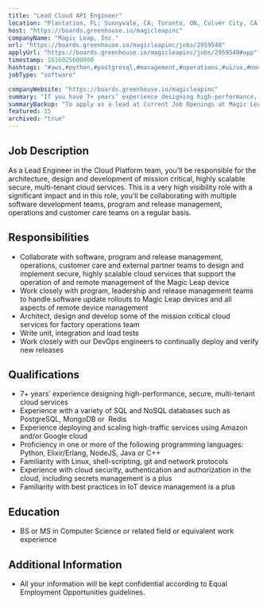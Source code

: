```yaml
---
title: "Lead Cloud API Engineer"
location: "Plantation, FL; Sunnyvale, CA; Toronto, ON, Culver City, CA; Austin, TX; Remote Location"
host: "https://boards.greenhouse.io/magicleapinc"
companyName: "Magic Leap, Inc."
url: "https://boards.greenhouse.io/magicleapinc/jobs/2959540"
applyUrl: "https://boards.greenhouse.io/magicleapinc/jobs/2959540#app"
timestamp: 1616025600000
hashtags: "#aws,#python,#postgresql,#management,#operations,#ui/ux,#nodejs,#java,#linux,#git,#redis"
jobType: "software"

companyWebsite: "https://boards.greenhouse.io/magicleapinc"
summary: "If you have 7+ years’ experience designing high-performance, secure, multi-tenant cloud services, Magic Leap has a job opening for a Lead Cloud API Engineer"
summaryBackup: "To apply as a lead at Current Job Openings at Magic Leap, Inc., you preferably need to have some knowledge of: #management, #operations, #ui/ux."
featured: 15
archived: "true"
---
```


## Job Description

As a Lead Engineer in the Cloud Platform team, you’ll be responsible for the architecture, design and development of mission critical, highly scalable secure, multi-tenant cloud services. This is a very high visibility role with a significant impact and in this role, you’ll be collaborating with multiple software development teams, program and release management, operations and customer care teams on a regular basis. 

## Responsibilities

*   Collaborate with software, program and release management, operations, customer care and external partner teams to design and implement secure, highly scalable cloud services that support the operation of and remote management of the Magic Leap device 
*   Work closely with program, leadership and release management teams to handle software update rollouts to Magic Leap devices and all aspects of remote device management
*   Architect, design and develop some of the mission critical cloud services for factory operations team
*   Write unit, integration and load tests
*   Work closely with our DevOps engineers to continually deploy and verify new releases

## Qualifications

*   7+ years’ experience designing high-performance, secure, multi-tenant cloud services
*   Experience with a variety of SQL and NoSQL databases such as PostgreSQL, MongoDB or  Redis
*   Experience deploying and scaling high-traffic services using Amazon and/or Google cloud
*   Proficiency in one or more of the following programming languages:  Python, Elixir/Erlang, NodeJS, Java or C++
*   Familiarity with Linux, shell-scripting, git and network protocols
*   Experience with cloud security, authentication and authorization in the cloud, including secrets management is a plus
*   Familiarity with best practices in IoT device management is a plus

## Education

*   BS or MS in Computer Science or related field or equivalent work experience

## Additional Information

*   All your information will be kept confidential according to Equal Employment Opportunities guidelines.

